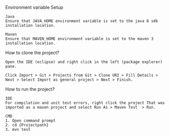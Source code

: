 Environment variable Setup

	Java
	Ensure that JAVA_HOME environment variable is set to the java 8 sdk installation location.

	Maven
	Ensure that MAVEN_HOME environment variable is set to the maven 3 installation location.


 How to clone the project?

	Open the IDE (eclipse) and right click in the left (package explorer) pane.
	   
	Click Import > Git > Projects from Git > Clone URI > Fill Details > Next > Select Import as general project > Next > Finish.

 How to run the project?
	 
	IDE
	For compilation and unit test errors, right click the project That was imported as a maven project and select Run As > Maven Test  > Run.
 
	CMD
	1. Open command prompt
	2. cd {Projectpath} 
	3. mvn test  
 

